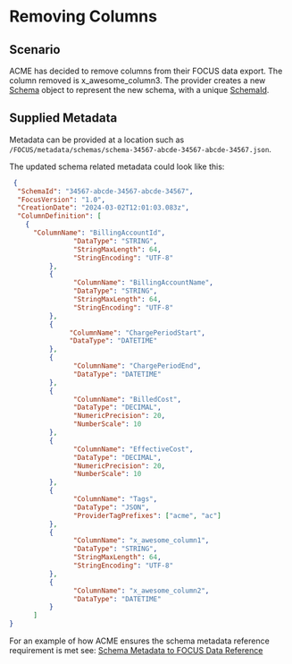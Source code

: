 # Removing Columns

## Scenario

ACME has decided to remove columns from their FOCUS data export. The column removed is x_awesome_column3. The provider creates a new [Schema](#schema) object to represent the new schema, with a unique [SchemaId](#schemaid).

## Supplied Metadata

Metadata can be provided at a location such as `/FOCUS/metadata/schemas/schema-34567-abcde-34567-abcde-34567.json`.

The updated schema related metadata could look like this:

```json
 {
  "SchemaId": "34567-abcde-34567-abcde-34567",
  "FocusVersion": "1.0",
  "CreationDate": "2024-03-02T12:01:03.083z",
  "ColumnDefinition": [
    {
      "ColumnName": "BillingAccountId",
                "DataType": "STRING",
                "StringMaxLength": 64,
                "StringEncoding": "UTF-8"
          },
          {
                "ColumnName": "BillingAccountName",
                "DataType": "STRING",
                "StringMaxLength": 64,
                "StringEncoding": "UTF-8"
          },
          {
               "ColumnName": "ChargePeriodStart",
               "DataType": "DATETIME"
          },
          {
                "ColumnName": "ChargePeriodEnd",
                "DataType": "DATETIME"
          },
          {
                "ColumnName": "BilledCost",
                "DataType": "DECIMAL",
                "NumericPrecision": 20,
                "NumberScale": 10
          },
          {
                "ColumnName": "EffectiveCost",
                "DataType": "DECIMAL",
                "NumericPrecision": 20,
                "NumberScale": 10
          },
          {
                "ColumnName": "Tags",
                "DataType": "JSON",
                "ProviderTagPrefixes": ["acme", "ac"]
          },
          {
                "ColumnName": "x_awesome_column1",
                "DataType": "STRING",
                "StringMaxLength": 64,
                "StringEncoding": "UTF-8"
          },
          {
                "ColumnName": "x_awesome_column2",
                "DataType": "DATETIME"
          }
      ]
}
```

For an example of how ACME ensures the schema metadata reference requirement is met see: [Schema Metadata to FOCUS Data Reference](#schemametadatatofocusdatareference)
